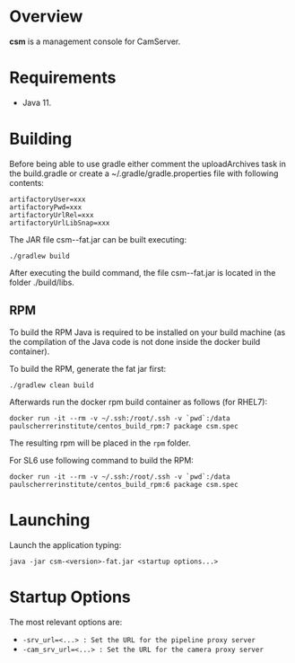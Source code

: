 # Overview

__csm__ is a management console for CamServer. 



# Requirements

 * Java 11. 



# Building

Before being able to use gradle either comment the uploadArchives task in the build.gradle or create a ~/.gradle/gradle.properties file with following contents:
```
artifactoryUser=xxx
artifactoryPwd=xxx
artifactoryUrlRel=xxx
artifactoryUrlLibSnap=xxx
```

The JAR file csm-<version>-fat.jar can be built executing:
 ```
 ./gradlew build
 ```  

After executing the build command, the file csm-<version>-fat.jar is located in the folder  ./build/libs. 


## RPM
To build the RPM Java is required to be installed on your build machine (as the compilation of the Java code is not done inside the docker build container). 

To build the RPM, generate the fat jar first:
 ```
 ./gradlew clean build
 ```

Afterwards run the docker rpm build container as follows (for RHEL7):
```
docker run -it --rm -v ~/.ssh:/root/.ssh -v `pwd`:/data paulscherrerinstitute/centos_build_rpm:7 package csm.spec
```

The resulting rpm will be placed in the `rpm` folder.

For SL6 use following command to build the RPM:

```
docker run -it --rm -v ~/.ssh:/root/.ssh -v `pwd`:/data paulscherrerinstitute/centos_build_rpm:6 package csm.spec
```


# Launching

Launch the application typing:
 ```
 java -jar csm-<version>-fat.jar <startup options...>
 ```  

# Startup Options

The most relevant options are:

 * `-srv_url=<...> : Set the URL for the pipeline proxy server`
 * `-cam_srv_url=<...> : Set the URL for the camera proxy server`

